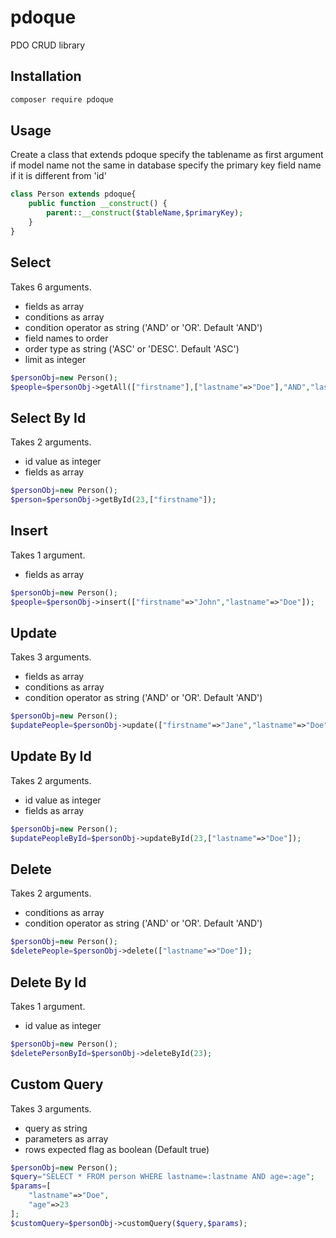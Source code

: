 # pdoque
PDO CRUD library

## Installation
```bash
composer require pdoque
```
## Usage
Create a class that extends pdoque
specify the tablename as first argument if model name not the same in database
specify the primary key field name if it is different from 'id'
```php
class Person extends pdoque{
    public function __construct() {
        parent::__construct($tableName,$primaryKey);
    }
}
```
## Select
Takes 6 arguments.
- fields as array
- conditions as array
- condition operator as string ('AND' or 'OR'. Default 'AND')
- field names to order
- order type as string ('ASC' or 'DESC'. Default 'ASC')
- limit as integer

```php
$personObj=new Person();
$people=$personObj->getAll(["firstname"],["lastname"=>"Doe"],"AND","lastname",5);
```

## Select By Id
Takes 2 arguments.
- id value as integer
- fields as array

```php
$personObj=new Person();
$person=$personObj->getById(23,["firstname"]);
```

## Insert
Takes 1 argument.
- fields as array

```php
$personObj=new Person();
$people=$personObj->insert(["firstname"=>"John","lastname"=>"Doe"]);
```

## Update
Takes 3 arguments.
- fields as array
- conditions as array
- condition operator as string ('AND' or 'OR'. Default 'AND')

```php
$personObj=new Person();
$updatePeople=$personObj->update(["firstname"=>"Jane","lastname"=>"Doe"],["lastname"=>"Doe"]);
```

## Update By Id
Takes 2 arguments.
- id value as integer
- fields as array

```php
$personObj=new Person();
$updatePeopleById=$personObj->updateById(23,["lastname"=>"Doe"]);
```
## Delete
Takes 2 arguments.
- conditions as array
- condition operator as string ('AND' or 'OR'. Default 'AND')

```php
$personObj=new Person();
$deletePeople=$personObj->delete(["lastname"=>"Doe"]);
```
## Delete By Id
Takes 1 argument.
- id value as integer

```php
$personObj=new Person();
$deletePersonById=$personObj->deleteById(23);
```
## Custom Query
Takes 3 arguments.
- query as string
- parameters as array
- rows expected flag as boolean (Default true)

```php
$personObj=new Person();
$query="SELECT * FROM person WHERE lastname=:lastname AND age=:age";
$params=[
    "lastname"=>"Doe",
    "age"=>23
];
$customQuery=$personObj->customQuery($query,$params);
```
